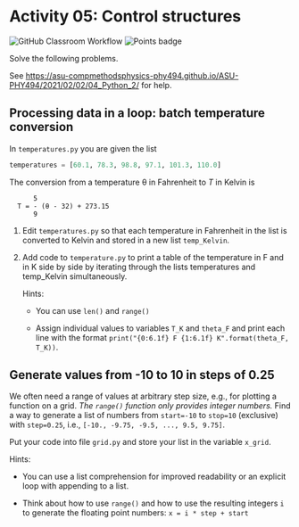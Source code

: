 # Activity 05: Control structures
![GitHub Classroom Workflow](../../workflows/GitHub%20Classroom%20Workflow/badge.svg?branch=main) ![Points badge](../../blob/badges/.github/badges/points.svg)


Solve the following problems.

See https://asu-compmethodsphysics-phy494.github.io/ASU-PHY494/2021/02/02/04_Python_2/ for help.

## Processing data in a loop: batch temperature conversion

In `temperatures.py` you are given the list
```python
temperatures = [60.1, 78.3, 98.8, 97.1, 101.3, 110.0]
 ```

The conversion from a temperature θ in Fahrenheit to *T* in Kelvin is


          5
      T = - (θ - 32) + 273.15
          9


1. Edit `temperatures.py` so that each temperature in Fahrenheit in the list
   is converted to Kelvin and stored in a new list `temp_Kelvin`.

2. Add code to `temperature.py` to print a table of the temperature in
   F and in K side by side by iterating through the lists temperatures
   and temp_Kelvin simultaneously.

   Hints:

   * You can use `len()` and `range()`

   * Assign individual values to variables `T_K` and `theta_F` and
     print each line with the format `print("{0:6.1f} F {1:6.1f}
     K".format(theta_F, T_K))`.

## Generate values from -10 to 10 in steps of 0.25

We often need a range of values at arbitrary step size, e.g., for
plotting a function on a grid. *The `range()` function only provides
integer numbers.* Find a way to generate a list of numbers from
`start=-10` to `stop=10` (exclusive) with `step=0.25`, i.e., `[-10.,
-9.75, -9.5, ..., 9.5, 9.75]`.

Put your code into file `grid.py` and store your list in the variable `x_grid`.

Hints:
* You can use a list comprehension for improved readability or an explicit loop with appending to a list.

* Think about how to use `range()` and how to use the resulting
  integers `i` to generate the floating point numbers: `x = i * step +
  start`



